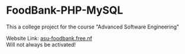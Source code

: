 # FoodBank-PHP-MySQL
This a college project for the course "Advanced Software Engineering"

Website Link: [asu-foodbank.free.nf](asu-foodbank.free.nf)  
Will not always be activated!  
